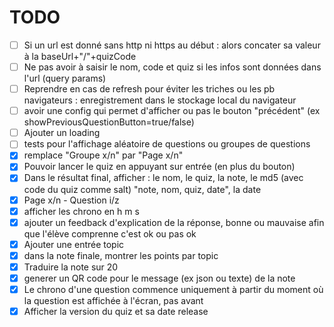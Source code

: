 # TODO

- [ ] Si un url est donné sans http ni https au début : alors concater sa valeur à la baseUrl+"/"+quizCode
- [ ] Ne pas avoir à saisir le nom, code et quiz si les infos sont données dans l'url (query params)
- [ ] Reprendre en cas de refresh pour éviter les triches ou les pb navigateurs : enregistrement dans le stockage local du navigateur
- [ ] avoir une config qui permet d'afficher ou pas le bouton "précédent" (ex showPreviousQuestionButton=true/false)
- [ ] Ajouter un loading
- [ ] tests pour l'affichage aléatoire de questions ou groupes de questions
- [x] remplace "Groupe x/n" par "Page x/n"
- [x] Pouvoir lancer le quiz en appuyant sur entrée (en plus du bouton)
- [x] Dans le résultat final, afficher : le nom, le quiz, la note, le md5 (avec code du quiz comme salt) "note, nom, quiz, date", la date
- [x] Page x/n - Question  i/z
- [x] afficher les chrono en h m s
- [x] ajouter un feedback d'explication de la réponse, bonne ou mauvaise afin que l'élève comprenne c'est ok ou pas ok
- [x] Ajouter une entrée topic
- [x] dans la note finale, montrer les points par topic
- [x] Traduire la note sur 20
- [x] generer un QR code pour le message (ex json ou texte) de la note
- [x] Le chrono d'une question commence uniquement à partir du moment où la question est affichée à l'écran, pas avant
- [x] Afficher la version du quiz et sa date release